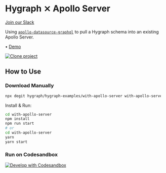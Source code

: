 # Hygraph ⨯ Apollo Server

[Join our Slack](https://slack.hygraph.com)

Using [`apollo-datasource-graphql`](https://github.com/poetic/apollo-datasource-graphql) to pull a Hygraph schema into an existing Apollo Server.

• [Demo](https://graphcms-with-apollo-server.herokuapp.com)

[![Clone project](https://hygraph.com/button)](https://app.hygraph.com/clone/0ff23f7a41ce4da69a366ab299cc24d8)

## How to Use

### Download Manually

```bash
npx degit hygraph/hygraph-examples/with-apollo-server with-apollo-server
```

Install & Run:

```bash
cd with-apollo-server
npm install
npm run start
# or
cd with-apollo-server
yarn
yarn start
```

### Run on Codesandbox

[![Develop with Codesandbox](https://codesandbox.io/static/img/play-codesandbox.svg)](https://codesandbox.io/s/github/hygraph/hygraph-examples/tree/master/with-apollo-server)
